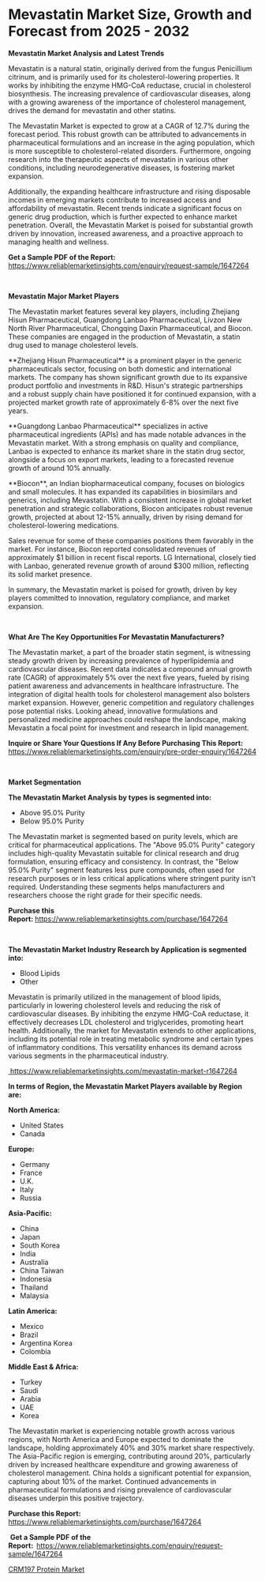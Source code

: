 <p><h1>Mevastatin Market Size, Growth and Forecast from 2025 - 2032</h1></p><p><strong>Mevastatin Market Analysis and Latest Trends</strong></p>
<p><p>Mevastatin is a natural statin, originally derived from the fungus Penicillium citrinum, and is primarily used for its cholesterol-lowering properties. It works by inhibiting the enzyme HMG-CoA reductase, crucial in cholesterol biosynthesis. The increasing prevalence of cardiovascular diseases, along with a growing awareness of the importance of cholesterol management, drives the demand for mevastatin and other statins.</p><p>The Mevastatin Market is expected to grow at a CAGR of 12.7% during the forecast period. This robust growth can be attributed to advancements in pharmaceutical formulations and an increase in the aging population, which is more susceptible to cholesterol-related disorders. Furthermore, ongoing research into the therapeutic aspects of mevastatin in various other conditions, including neurodegenerative diseases, is fostering market expansion.</p><p>Additionally, the expanding healthcare infrastructure and rising disposable incomes in emerging markets contribute to increased access and affordability of mevastatin. Recent trends indicate a significant focus on generic drug production, which is further expected to enhance market penetration. Overall, the Mevastatin Market is poised for substantial growth driven by innovation, increased awareness, and a proactive approach to managing health and wellness.</p></p>
<p><strong>Get a Sample PDF of the Report:&nbsp;</strong> <a href="https://www.reliablemarketinsights.com/enquiry/request-sample/1647264?utm_campaign=2639&utm_medium=2&utm_source=Github&utm_content=ia&utm_term=02042025&utm_id=mevastatin">https://www.reliablemarketinsights.com/enquiry/request-sample/1647264</a></p>
<p>&nbsp;</p>
<p><strong>Mevastatin Major Market Players</strong></p>
<p><p>The Mevastatin market features several key players, including Zhejiang Hisun Pharmaceutical, Guangdong Lanbao Pharmaceutical, Livzon New North River Pharmaceutical, Chongqing Daxin Pharmaceutical, and Biocon. These companies are engaged in the production of Mevastatin, a statin drug used to manage cholesterol levels.</p><p>**Zhejiang Hisun Pharmaceutical** is a prominent player in the generic pharmaceuticals sector, focusing on both domestic and international markets. The company has shown significant growth due to its expansive product portfolio and investments in R&D. Hisun's strategic partnerships and a robust supply chain have positioned it for continued expansion, with a projected market growth rate of approximately 6-8% over the next five years.</p><p>**Guangdong Lanbao Pharmaceutical** specializes in active pharmaceutical ingredients (APIs) and has made notable advances in the Mevastatin market. With a strong emphasis on quality and compliance, Lanbao is expected to enhance its market share in the statin drug sector, alongside a focus on export markets, leading to a forecasted revenue growth of around 10% annually.</p><p>**Biocon**, an Indian biopharmaceutical company, focuses on biologics and small molecules. It has expanded its capabilities in biosimilars and generics, including Mevastatin. With a consistent increase in global market penetration and strategic collaborations, Biocon anticipates robust revenue growth, projected at about 12-15% annually, driven by rising demand for cholesterol-lowering medications.</p><p>Sales revenue for some of these companies positions them favorably in the market. For instance, Biocon reported consolidated revenues of approximately $1 billion in recent fiscal reports. LG International, closely tied with Lanbao, generated revenue growth of around $300 million, reflecting its solid market presence.</p><p>In summary, the Mevastatin market is poised for growth, driven by key players committed to innovation, regulatory compliance, and market expansion.</p></p>
<p>&nbsp;</p>
<p><strong>What Are The Key Opportunities For Mevastatin Manufacturers?</strong></p>
<p><p>The Mevastatin market, a part of the broader statin segment, is witnessing steady growth driven by increasing prevalence of hyperlipidemia and cardiovascular diseases. Recent data indicates a compound annual growth rate (CAGR) of approximately 5% over the next five years, fueled by rising patient awareness and advancements in healthcare infrastructure. The integration of digital health tools for cholesterol management also bolsters market expansion. However, generic competition and regulatory challenges pose potential risks. Looking ahead, innovative formulations and personalized medicine approaches could reshape the landscape, making Mevastatin a focal point for investment and research in lipid management.</p></p>
<p><strong>Inquire or Share Your Questions If Any Before Purchasing This Report:</strong> <a href="https://www.reliablemarketinsights.com/enquiry/pre-order-enquiry/1647264?utm_campaign=2639&utm_medium=2&utm_source=Github&utm_content=ia&utm_term=02042025&utm_id=mevastatin">https://www.reliablemarketinsights.com/enquiry/pre-order-enquiry/1647264</a></p>
<p>&nbsp;</p>
<p><strong>Market Segmentation</strong></p>
<p><strong>The Mevastatin Market Analysis by types is segmented into:</strong></p>
<p><ul><li>Above 95.0% Purity</li><li>Below 95.0% Purity</li></ul></p>
<p><p>The Mevastatin market is segmented based on purity levels, which are critical for pharmaceutical applications. The "Above 95.0% Purity" category includes high-quality Mevastatin suitable for clinical research and drug formulation, ensuring efficacy and consistency. In contrast, the "Below 95.0% Purity" segment features less pure compounds, often used for research purposes or in less critical applications where stringent purity isn't required. Understanding these segments helps manufacturers and researchers choose the right grade for their specific needs.</p></p>
<p><strong>Purchase this Report:&nbsp;</strong><a href="https://www.reliablemarketinsights.com/purchase/1647264?utm_campaign=2639&utm_medium=2&utm_source=Github&utm_content=ia&utm_term=02042025&utm_id=mevastatin">https://www.reliablemarketinsights.com/purchase/1647264</a></p>
<p>&nbsp;</p>
<p><strong>The Mevastatin Market Industry Research by Application is segmented into:</strong></p>
<p><ul><li>Blood Lipids</li><li>Other</li></ul></p>
<p><p>Mevastatin is primarily utilized in the management of blood lipids, particularly in lowering cholesterol levels and reducing the risk of cardiovascular diseases. By inhibiting the enzyme HMG-CoA reductase, it effectively decreases LDL cholesterol and triglycerides, promoting heart health. Additionally, the market for Mevastatin extends to other applications, including its potential role in treating metabolic syndrome and certain types of inflammatory conditions. This versatility enhances its demand across various segments in the pharmaceutical industry.</p></p>
<p><a href="https://www.reliablemarketinsights.com/mevastatin-market-r1647264?utm_campaign=2639&utm_medium=2&utm_source=Github&utm_content=ia&utm_term=02042025&utm_id=mevastatin">&nbsp;https://www.reliablemarketinsights.com/mevastatin-market-r1647264</a></p>
<p><strong>In terms of Region, the Mevastatin Market Players available by Region are:</strong></p>
<p>
    <p> <strong> North America: </strong>
        <ul>
            <li>United States</li>
            <li>Canada</li>
        </ul>
        </p> 
    <p> <strong> Europe: </strong>
        <ul>
            <li>Germany</li>
            <li>France</li>
            <li>U.K.</li>
            <li>Italy</li>
            <li>Russia</li>
        </ul>
        </p> 
    <p> <strong> Asia-Pacific: </strong>
        <ul>
            <li>China</li>
            <li>Japan</li>
            <li>South Korea</li>
            <li>India</li>
            <li>Australia</li>
            <li>China Taiwan</li>
            <li>Indonesia</li>
            <li>Thailand</li>
            <li>Malaysia</li>
        </ul>
        </p> 
    <p> <strong> Latin America: </strong>
        <ul>
            <li>Mexico</li>
            <li>Brazil</li>
            <li>Argentina Korea</li>
            <li>Colombia</li>
        </ul>
        </p> 
    <p> <strong> Middle East & Africa: </strong>
        <ul>
            <li>Turkey</li>
            <li>Saudi</li>
            <li>Arabia</li>
            <li>UAE</li>
            <li>Korea</li>
        </ul>
    </p>
    </p>
<p><p>The Mevastatin market is experiencing notable growth across various regions, with North America and Europe expected to dominate the landscape, holding approximately 40% and 30% market share respectively. The Asia-Pacific region is emerging, contributing around 20%, particularly driven by increased healthcare expenditure and growing awareness of cholesterol management. China holds a significant potential for expansion, capturing about 10% of the market. Continued advancements in pharmaceutical formulations and rising prevalence of cardiovascular diseases underpin this positive trajectory.</p></p>
<p><strong>Purchase this Report: </strong><a href="https://www.reliablemarketinsights.com/purchase/1647264?utm_campaign=2639&utm_medium=2&utm_source=Github&utm_content=ia&utm_term=02042025&utm_id=mevastatin">https://www.reliablemarketinsights.com/purchase/1647264</a></p>
<p>&nbsp;<strong>Get a Sample PDF of the Report:&nbsp;&nbsp;</strong><a href="https://www.reliablemarketinsights.com/enquiry/request-sample/1647264?utm_campaign=2639&utm_medium=2&utm_source=Github&utm_content=ia&utm_term=02042025&utm_id=mevastatin">https://www.reliablemarketinsights.com/enquiry/request-sample/1647264</a></p>
<p><strong></strong></p>
<p><p><a href="https://github.com/akaalahk/Market-Research-Report-List-1/blob/main/crm197-protein-market.md?utm_campaign=2639&utm_medium=2&utm_source=Github&utm_content=ia&utm_term=02042025&utm_id=mevastatin">CRM197 Protein Market</a></p></p>